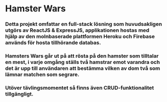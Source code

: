 # Hamster Wars

### Detta projekt omfattar en full-stack lösning som huvudsakligen utgörs av ReactJS & ExpressJS, applikationen hostas med hjälp av den molnbaserade plattformen Heroku och Firebase används för hosta tillhörande databas.   

### Hamsters Wars går ut på att rösta på den hamster som tilltalar en mest, i varje omgång ställs två hamstrar emot varandra och det är upp till användaren att bestämma vilken av dom två som lämnar matchen som segrare.

### Utöver tävlingsmomentet så finns även CRUD-funktionalitet tillgängligt.
